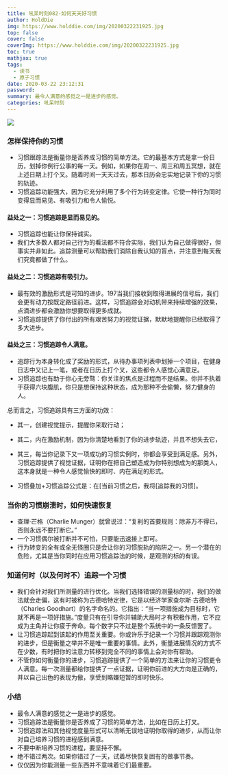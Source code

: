```yaml
---
title: 吼呆时刻082-如何天天好习惯
author: HoldDie
img: https://www.holddie.com/img/20200322231925.jpg
top: false
cover: false
coverImg: https://www.holddie.com/img/20200322231925.jpg
toc: true
mathjax: true
tags:
  - 读书
  - 原子习惯
date: 2020-03-22 23:12:31
password:
summary: 最令人满意的感觉之一是进步的感觉。
categories: 吼呆时刻
---
```


![](https://www.holddie.com/img/20200322231925.jpg)

### 怎样保持你的习惯

- 习惯跟踪法是衡量你是否养成习惯的简单方法。它的最基本方式是拿一份日历，划掉你例行公事的每一天。例如，如果你在周一、周三和周五冥想，就在上述日期上打个叉。随着时间一天天过去，那本日历会忠实地记录下你的习惯的轨迹。
- 习惯追踪功能强大，因为它充分利用了多个行为转变定律。它使一种行为同时变得显而易见、有吸引力和令人愉悦。

#### 益处之一：习惯追踪是显而易见的。

- 习惯追踪也能让你保持诚实。
- 我们大多数人都对自己行为的看法都不符合实际，我们认为自己做得很好，但事实并非如此。追踪测量可以帮助我们消除自我认知的盲点，并注意到每天我们究竟都做了什么。

#### 益处之二：习惯追踪有吸引力。

- 最有效的激励形式是可知的进步。197当我们接收到取得进展的信号后，我们会更有动力按既定路径前进。这样，习惯追踪会对动机带来持续增强的效果，点滴进步都会激励你想要取得更多成就。
- 习惯追踪提供了你付出的所有艰苦努力的视觉证据，默默地提醒你已经取得了多大进步。

#### 益处之三：习惯追踪令人满意。

- 追踪行为本身转化成了奖励的形式，从待办事项列表中划掉一个项目，在健身日志中又记上一笔，或者在日历上打个叉，这些都令人感觉心满意足。
- 习惯追踪也有助于你心无旁骛：你关注的焦点是过程而不是结果。你并不执着于获得六块腹肌，你只是想保持这种状态，成为那种不会偷懒，努力健身的人。



总而言之，习惯追踪具有三方面的功效：

- 其一，创建视觉提示，提醒你采取行动；
- 其二，内在激励机制，因为你清楚地看到了你的进步轨迹，并且不想失去它，
- 其三，每当你记录下又一项成功的习惯实例时，你都会享受到满足感。另外，习惯追踪提供了视觉证据，证明你在把自己塑造成为你特别想成为的那类人，这本身就是一种令人感觉愉快的即时、内在满足的形式。

- 习惯叠加+习惯追踪公式是：在[当前习惯之后，我将[追踪我的习惯]。

### 当你的习惯崩溃时，如何快速恢复

- 查理·芒格（Charlie Munger）就曾说过：“复利的首要规则：除非万不得已，否则永远不要打断它。”
- 一个习惯偶尔被打断并不可怕，只要能迅速接上即可。
- 行为转变的全有或全无怪圈只是会让你的习惯脱轨的陷阱之一。另一个潜在的危险，尤其是当你同时在应用习惯追踪法的时候，是观测的标的有误。

### 知道何时（以及何时不）追踪一个习惯

- 我们会针对我们所测量的进行优化。当我们选择错误的测量标的时，我们的做法就会走偏，这有时被称为古德哈特定律，它是以经济学家查尔斯·古德哈特（Charles Goodhart）的名字命名的。它指出：“当一项措施成为目标时，它就不再是一项好措施。”度量只有在引导你并辅助大局时才有积极作用，它不应成为主角并让你疲于奔命。每个数字只不过是整个系统中的一条反馈罢了。
- 让习惯追踪起到该起的作用至关重要。你或许乐于纪录一个习惯并跟踪观测你的进步，但是衡量之举并不是唯一重要的事情。此外，衡量进展情况的方式不在少数，有时把你的注意力转移到完全不同的事情上会对你有帮助。
- 不管你如何衡量你的进步，习惯追踪提供了一个简单的方法来让你的习惯更令人满意。每一次测量都给你提供了一点证据，证明你前进的大方向是正确的，并以自己出色的表现为傲，享受到略嫌短暂的即时快乐。

### 小结

- 最令人满意的感觉之一是进步的感觉。
- 习惯追踪法是衡量你是否养成了习惯的简单方法，比如在日历上打叉。
- 习惯追踪法和其他视觉度量形式可以清晰无误地证明你取得的进步，从而让你对自己培养习惯的进程感到满意。
- 不要中断培养习惯的进程，要坚持不懈。
- 绝不错过两次。如果你错过了一天，试着尽快恢复固有的做事节奏。
- 仅仅因为你能测量一些东西并不意味着它们最重要。